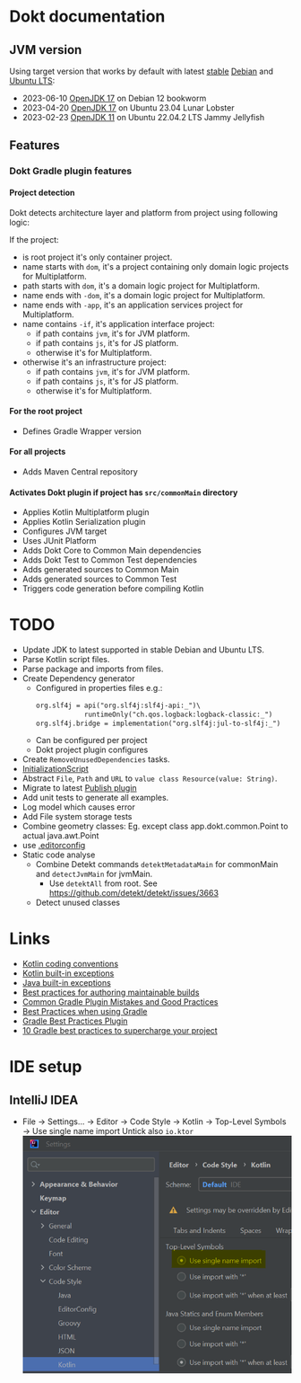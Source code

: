 # Dokt documentation

## JVM version

Using target version that works by default with latest [stable](https://www.debian.org/releases/)
[Debian](https://packages.debian.org/search?keywords=default-jre&searchon=names&suite=stable) and
[Ubuntu LTS](https://wiki.ubuntu.com/Releases):
- 2023-06-10 [OpenJDK 17](https://packages.debian.org/bookworm/default-jre) on Debian 12 bookworm
- 2023-04-20 [OpenJDK 17](https://packages.ubuntu.com/lunar/default-jre) on Ubuntu 23.04 Lunar Lobster
- 2023-02-23 [OpenJDK 11](https://packages.ubuntu.com/jammy/default-jre) on Ubuntu 22.04.2 LTS Jammy Jellyfish

## Features

### Dokt Gradle plugin features

#### Project detection

Dokt detects architecture layer and platform from project using following logic:

If the project:
- is root project it's only container project.
- name starts with `dom`, it's a project containing only domain logic projects for Multiplatform.
- path starts with `dom`, it's a domain logic project for Multiplatform.
- name ends with `-dom`, it's a domain logic project for Multiplatform.
- name ends with `-app`, it's an application services project for Multiplatform.
- name contains `-if`, it's application interface project:
  - if path contains `jvm`, it's for JVM platform.
  - if path contains `js`, it's for JS platform.
  - otherwise it's for Multiplatform.
- otherwise it's an infrastructure project:
  - if path contains `jvm`, it's for JVM platform.
  - if path contains `js`, it's for JS platform.
  - otherwise it's for Multiplatform.

#### For the root project

- Defines Gradle Wrapper version

#### For all projects

- Adds Maven Central repository

#### Activates Dokt plugin if project has `src/commonMain` directory
- Applies Kotlin Multiplatform plugin
- Applies Kotlin Serialization plugin
- Configures JVM target
- Uses JUnit Platform
- Adds Dokt Core to Common Main dependencies
- Adds Dokt Test to Common Test dependencies
- Adds generated sources to Common Main
- Adds generated sources to Common Test
- Triggers code generation before compiling Kotlin

# TODO

- Update JDK to latest supported in stable Debian and Ubuntu LTS.
- Parse Kotlin script files.
- Parse package and imports from files.
- Create Dependency generator
  - Configured in properties files e.g.:
    ```properties
    org.slf4j = api("org.slf4j:slf4j-api:_")\
                runtimeOnly("ch.qos.logback:logback-classic:_")
    org.slf4j.bridge = implementation("org.slf4j:jul-to-slf4j:_")
    ```
  - Can be configured per project
  - Dokt project plugin configures
- Create `RemoveUnusedDependencies` tasks.
- [InitializationScript](https://docs.gradle.org/current/userguide/init_scripts.html)
- Abstract `File`, `Path` and `URL` to `value class Resource(value: String)`.
- Migrate to latest [Publish plugin](https://plugins.gradle.org/plugin/com.gradle.plugin-publish)
- Add unit tests to generate all examples.
- Log model which causes error
- Add File system storage tests
- Combine geometry classes: Eg. except class app.dokt.common.Point to actual java.awt.Point
- use [.editorconfig](https://editorconfig.org/)
- Static code analyse
  - Combine Detekt commands `detektMetadataMain` for commonMain and `detectJvmMain` for jvmMain.
    - Use `detektAll` from root. See https://github.com/detekt/detekt/issues/3663
  - Detect unused classes

# Links

- [Kotlin coding conventions](https://kotlinlang.org/docs/coding-conventions.html)
- [Kotlin built-in exceptions](https://kotlinlang.org/api/latest/jvm/stdlib/kotlin/-exception/#inheritors)
- [Java built-in exceptions](https://www.geeksforgeeks.org/built-exceptions-java-examples/)
- [Best practices for authoring maintainable builds](https://docs.gradle.org/current/userguide/authoring_maintainable_build_scripts.html)
- [Common Gradle Plugin Mistakes and Good Practices](https://marcelkliemannel.com/articles/2022/common-gradle-plugin-mistakes-and-good-practices/)
- [Best Practices when using Gradle](https://github.com/liutikas/gradle-best-practices)
- [Gradle Best Practices Plugin](https://github.com/autonomousapps/gradle-best-practices-plugin)
- [10 Gradle best practices to supercharge your project](https://gradlehero.com/gradle-best-practices/)

# IDE setup

## IntelliJ IDEA

- File -> Settings... -> Editor -> Code Style -> Kotlin -> Top-Level Symbols -> Use single name import
  Untick also `io.ktor`
  ![Use single name import](single-name-import.png "Use single name import")


